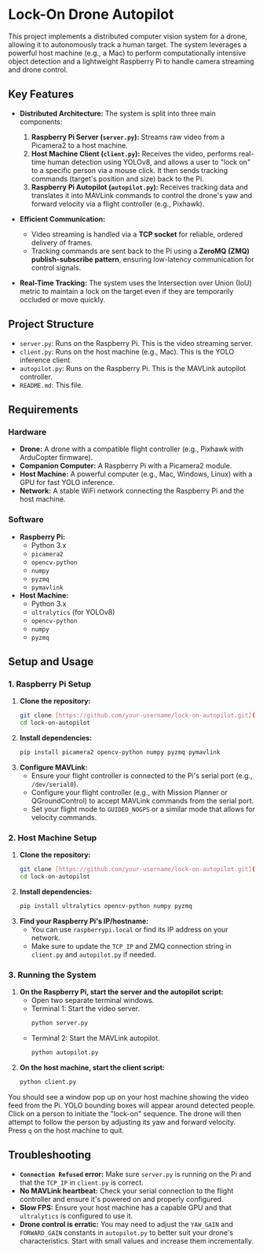 # Lock-On Drone Autopilot

This project implements a distributed computer vision system for a drone, allowing it to autonomously track a human target. The system leverages a powerful host machine (e.g., a Mac) to perform computationally intensive object detection and a lightweight Raspberry Pi to handle camera streaming and drone control.

## Key Features

- **Distributed Architecture:** The system is split into three main components:
    1.  **Raspberry Pi Server (`server.py`):** Streams raw video from a Picamera2 to a host machine.
    2.  **Host Machine Client (`client.py`):** Receives the video, performs real-time human detection using YOLOv8, and allows a user to "lock on" to a specific person via a mouse click. It then sends tracking commands (target's position and size) back to the Pi.
    3.  **Raspberry Pi Autopilot (`autopilot.py`):** Receives tracking data and translates it into MAVLink commands to control the drone's yaw and forward velocity via a flight controller (e.g., Pixhawk).

- **Efficient Communication:**
    -   Video streaming is handled via a **TCP socket** for reliable, ordered delivery of frames.
    -   Tracking commands are sent back to the Pi using a **ZeroMQ (ZMQ) publish-subscribe pattern**, ensuring low-latency communication for control signals.

- **Real-Time Tracking:** The system uses the Intersection over Union (IoU) metric to maintain a lock on the target even if they are temporarily occluded or move quickly.

## Project Structure

-   `server.py`: Runs on the Raspberry Pi. This is the video streaming server.
-   `client.py`: Runs on the host machine (e.g., Mac). This is the YOLO inference client.
-   `autopilot.py`: Runs on the Raspberry Pi. This is the MAVLink autopilot controller.
-   `README.md`: This file.

## Requirements

### Hardware
-   **Drone:** A drone with a compatible flight controller (e.g., Pixhawk with ArduCopter firmware).
-   **Companion Computer:** A Raspberry Pi with a Picamera2 module.
-   **Host Machine:** A powerful computer (e.g., Mac, Windows, Linux) with a GPU for fast YOLO inference.
-   **Network:** A stable WiFi network connecting the Raspberry Pi and the host machine.

### Software
-   **Raspberry Pi:**
    -   Python 3.x
    -   `picamera2`
    -   `opencv-python`
    -   `numpy`
    -   `pyzmq`
    -   `pymavlink`
-   **Host Machine:**
    -   Python 3.x
    -   `ultralytics` (for YOLOv8)
    -   `opencv-python`
    -   `numpy`
    -   `pyzmq`

## Setup and Usage

### 1. Raspberry Pi Setup

1.  **Clone the repository:**
    ```bash
    git clone [https://github.com/your-username/lock-on-autopilot.git](https://github.com/your-username/lock-on-autopilot.git)
    cd lock-on-autopilot
    ```
2.  **Install dependencies:**
    ```bash
    pip install picamera2 opencv-python numpy pyzmq pymavlink
    ```
3.  **Configure MAVLink:**
    -   Ensure your flight controller is connected to the Pi's serial port (e.g., `/dev/serial0`).
    -   Configure your flight controller (e.g., with Mission Planner or QGroundControl) to accept MAVLink commands from the serial port.
    -   Set your flight mode to `GUIDED_NOGPS` or a similar mode that allows for velocity commands.

### 2. Host Machine Setup

1.  **Clone the repository:**
    ```bash
    git clone [https://github.com/your-username/lock-on-autopilot.git](https://github.com/your-username/lock-on-autopilot.git)
    cd lock-on-autopilot
    ```
2.  **Install dependencies:**
    ```bash
    pip install ultralytics opencv-python numpy pyzmq
    ```
3.  **Find your Raspberry Pi's IP/hostname:**
    -   You can use `raspberrypi.local` or find its IP address on your network.
    -   Make sure to update the `TCP_IP` and ZMQ connection string in `client.py` and `autopilot.py` if needed.

### 3. Running the System

1.  **On the Raspberry Pi, start the server and the autopilot script:**
    -   Open two separate terminal windows.
    -   Terminal 1: Start the video server.
        ```bash
        python server.py
        ```
    -   Terminal 2: Start the MAVLink autopilot.
        ```bash
        python autopilot.py
        ```
2.  **On the host machine, start the client script:**
    ```bash
    python client.py
    ```

You should see a window pop up on your host machine showing the video feed from the Pi. YOLO bounding boxes will appear around detected people. Click on a person to initiate the "lock-on" sequence. The drone will then attempt to follow the person by adjusting its yaw and forward velocity. Press `q` on the host machine to quit.

## Troubleshooting

-   **`Connection Refused` error:** Make sure `server.py` is running on the Pi and that the `TCP_IP` in `client.py` is correct.
-   **No MAVLink heartbeat:** Check your serial connection to the flight controller and ensure it's powered on and properly configured.
-   **Slow FPS:** Ensure your host machine has a capable GPU and that `ultralytics` is configured to use it.
-   **Drone control is erratic:** You may need to adjust the `YAW_GAIN` and `FORWARD_GAIN` constants in `autopilot.py` to better suit your drone's characteristics. Start with small values and increase them incrementally.
